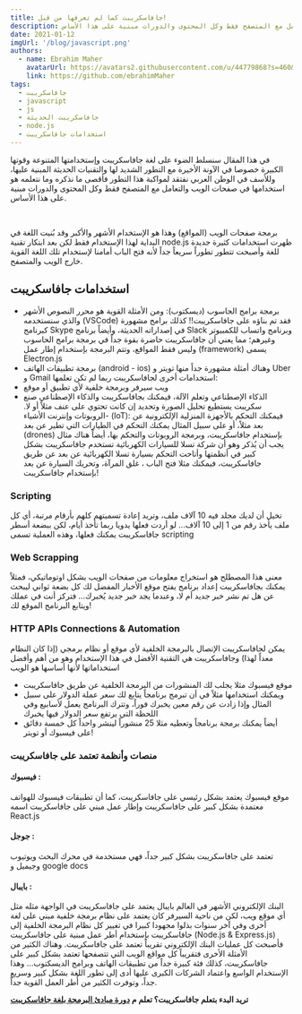 ```yaml
---
title: جافاسكريبت كما لم تعرفها من قبل!
description: في هذا المقال سنسلط الضوء على لغة جافاسكريبت وإستخدامتها المتنوعة وقوتها الكبيرة خصوصا في اﻵونة اﻷخيرة مع التطور الشديد لها، وللأسف نفتقد في الوطن العربي لمواكبة هذا التطور فأقصى ما نذكره وما نتعلمه هو استخدامها في صفحات الويب والتعامل مع المتصفح فقط وكل المحتوى والدورات مبنية على هذا اﻷساس.
date: 2021-01-12
imgUrl: '/blog/javascript.png'
authors:
  - name: Ebrahim Maher
    avatarUrl: https://avatars2.githubusercontent.com/u/44779868?s=460&u=8c86377de086dde8ca546f6c674b4df0cad97e4c&v=4
    link: https://github.com/ebrahimMaher
tags:
  - جافاسكريبت
  - javascript
  - js
  - جافاسكريبت الحديثة
  - node.js
  - استخدامات جافاسكريبت
---
```

في هذا المقال سنسلط الضوء على لغة جافاسكريبت وإستخدامتها المتنوعة وقوتها الكبيرة خصوصا في اﻵونة اﻷخيرة مع التطور الشديد لها والتقنيات الحديثة المبنية عليها، وللأسف في الوطن العربي نفتقد لمواكبة هذا التطور فأقصى ما نذكره وما نتعلمه هو استخدامها في صفحات الويب والتعامل مع المتصفح فقط وكل المحتوى والدورات مبنية على هذا اﻷساس.

<br>

برمجة صفحات الويب (المواقع) وهذا هو اﻹستخدام اﻷشهر واﻷكبر وقد بُنيت اللغة في البداية لهذا اﻹستخدام فقط لكن بعد ابتكار تقنية node.js ظهرت استخدامات كثيرة جديدة للغة وأصبحت تتطور تطوراً سريعاً جداً ﻷنه فتح الباب أمامنا لإستخدام تلك اللغة القوية خارج الويب والمتصفح.

## استخدامات جافاسكريبت
- برمجة برامج الحاسوب (ديسكتوب): ومن اﻷمثلة القوية هو محرر النصوص اﻷشهر والذي سنستخدمه (VSCode) فقد تم بناؤه على جافاسكريبت!! كذلك برامج مشهورة كبرنامج Skype في إصداراته الحديثة، وأيضاً برنامج Slack وبرنامج واتساب للكمبيوتر وغيرهم؛ مما يعني أن جافاسكريبت حاضرة بقوة جداً في برمجة برامج الحاسوب وليس فقط المواقع، وتتم البرمجة بإستخدام إطار عمل (framework) يسمى Electron.js
- برمجة تطبيقات الهاتف (android - ios) وهناك أمثلة مشهورة جداً منها تويتر و Uber و Gmail
استخدامات أخرى لجافاسكريبت ربما لم تكن تعلمها:
- ويب سيرفر وبرمجة خلفية ﻷي تطبيق أو موقع
- الذكاء اﻹصطناعي وتعلم اﻵلة، فيمكنك بجافاسكريبت والذكاء اﻹصطناعي صنع سكريبت يستطيع تحليل الصورة وتحديد إن كانت تحتوي على عنف مثلاً أو ﻻ.
-الروبوتات وإنترنت اﻷشياء (IoT):
فيمكنك التحكم باﻷجهزة المنزلية اﻹلكترونية عن بعد مثلاً، أو على سبيل المثال يمكنك التحكم في الطيارات التي تطير عن بعد (drones) بإستخدام جافاسكريبت، وبرمجة الروبوتات والتحكم بها، أيضاً هناك مثال يجب أن يُذكر وهو أن شركة تسلا للسيارات الكهربائية تستخدم جافاسكريبت بشكل كبير في أنظمتها وأتاحت التحكم بسيارة تسلا الكهربائية عن بعد عن طريق جافاسكريبت، فيمكنك مثلا فتح الباب ، غلق المرآة، وتحريك السيارة عن بعد بإستخدام جافاسكريبت!

### Scripting
تخيل أن لديك مجلد فيه 10 آلاف ملف، وتريد إعادة تسميتهم كلهم بأرقام مرتبة، أي كل ملف يأخذ رقم من 1 إلى 10 آلاف... لو أردت فعلها يدويا ربما تأخذ أيام، لكن ببضعة أسطر جافاسكريبت يمكنك فعلها، وهذه العملية تسمى scripting

### Web Scrapping

معنى هذا المصطلح هو استخراج معلومات من صفحات الويب بشكل اوتوماتيكي، فمثلاً يمكنك بجافاسكريبت إعداد برنامج يفتح موقع اﻷخبار المفضل لك كل بضعة ثواني ليبحث عن هل تم نشر خبر جديد أم ﻻ، وعندما يجد خبر جديد يُخبرك... فتركز أنت في عملك ويتابع البرنامج الموقع لك!

### HTTP APIs Connections & Automation

يمكن لجافاسكريبت اﻹتصال بالبرمجة الخلفية ﻷي موقع أو نظام برمجي (إذا كان النظام معداً لهذا) وجافاسكريبت هي التقنية اﻷفضل في هذا اﻹستخدام وهو من أهم وأفضل استخداماتها ﻷنها أساسها هو الويب
- موقع فيسبوك مثلا يجلب لك المنشورات من البرمجة الخلفية عن طريق جافاسكريبت
- ويمكنك استخدامها مثلاً في أن تبرمج برنامجاً يتابع لك سعر عملة الدولار على سبيل المثال وإذا زادت عن رقم معين يخبرك فوراً، وتترك البرنامج يعمل لأسابيع وفي اللحظة التي يرتفع سعر الدولار فيها يخبرك
- أيضاً يمكنك برمجة برنامجاً وتعطيه مثلا 25 منشوراً لينشر واحداً كل خمسة دقائق على فيسبوك أو تويتر!

### منصات وأنظمة تعتمد على جافاسكريبت

#### فيسبوك :
موقع فيسبوك يعتمد بشكل رئيسي على جافاسكريبت، كما أن تطبيقات فيسبوك للهواتف معتمدة بشكل كبير على جافاسكريبت وإطار عمل مبني على جافاسكريبت اسمه React.js
#### جوجل :
تعتمد على جافاسكريبت بشكل كبير جداً، فهي مستخدمة في محرك البحث ويوتيوب وجيميل و google docs

#### بايبال :
البنك اﻹلكتروني اﻷشهر في العالم بايبال يعتمد على جافاسكريبت في الواجهة مثله مثل أي موقع ويب، لكن من ناحية السيرفر كان يعتمد على نظام برمجة خلفية مبني على لغة أخرى وفي آخر سنوات بذلوا مجهودا كبيرا في تغيير كل نظام البرمجة الخلفية إلى جافاسكريبت بإستخدام أطر عمل مبنية على جافاسكريبت (Node.js & Express.js) فأصبحت كل عمليات البنك اﻹلكتروني تقريباً تعتمد على جافاسكريبت.
وهناك الكثير من اﻷمثلة اﻷخرى فتقريباً كل مواقع الويب التي تتصفحها تعتمد بشكل كبير على جافاسكريبت، كذلك فئة كبيرة جداً من تطبيقات الهاتف وبرامج الديسكتوب... وهذا اﻹستخدام الواسع واعتماد الشركات الكبرى عليها أدى إلى تطور اللغة بشكل كبير وسريع جداً، وتوفرت الكثير من أُطر العمل القوية جداً.


<base-alert type="star">

**تريد البدء بتعلم جافاسكريبت؟ تعلم م [دورة مبادئ البرمجة بلغة جافاسكريبت](/tutorials/algorithms/before-start/intro)**

</base-alert>
